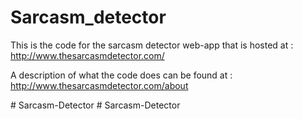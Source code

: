 Sarcasm_detector
================

This is the code for the sarcasm detector web-app that is hosted at :   http://www.thesarcasmdetector.com/

A description of what the code does can be found at :  http://www.thesarcasmdetector.com/about


#   S a r c a s m - D e t e c t o r  
 #   S a r c a s m - D e t e c t o r  
 